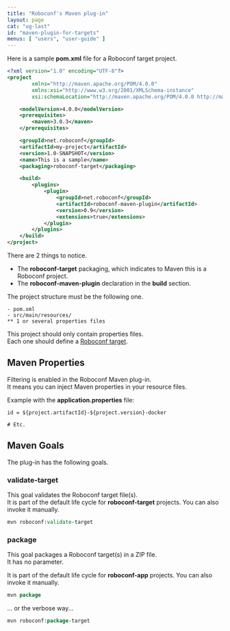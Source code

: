 ```yaml
---
title: "Roboconf's Maven plug-in"
layout: page
cat: "ug-last"
id: "maven-plugin-for-targets"
menus: [ "users", "user-guide" ]
---
```


Here is a sample **pom.xml** file for a Roboconf target project.

```xml
<?xml version="1.0" encoding="UTF-8"?>
<project 
		xmlns="http://maven.apache.org/POM/4.0.0" 
		xmlns:xsi="http://www.w3.org/2001/XMLSchema-instance" 
		xsi:schemaLocation="http://maven.apache.org/POM/4.0.0 http://maven.apache.org/maven-v4_0_0.xsd">

	<modelVersion>4.0.0</modelVersion>
	<prerequisites>
		<maven>3.0.3</maven>
	</prerequisites>

	<groupId>net.roboconf</groupId>
	<artifactId>my-project</artifactId>
	<version>1.0-SNAPSHOT</version>
	<name>This is a sample</name>
	<packaging>roboconf-target</packaging>

	<build>
		<plugins>
			<plugin>
				<groupId>net.roboconf</groupId>
				<artifactId>roboconf-maven-plugin</artifactId>
				<version>0.9</version>
				<extensions>true</extensions>
			</plugin>
		</plugins>
	</build>
</project>
```

There are 2 things to notice.

* The **roboconf-target** packaging, which indicates to Maven this is a Roboconf project.
* The **roboconf-maven-plugin** declaration in the **build** section.

The project structure must be the following one.

	- pom.xml
	- src/main/resources/
	** 1 or several properties files

This project should only contain properties files.  
Each one should define a [Roboconf target](about-target-support.html).


## Maven Properties

Filtering is enabled in the Roboconf Maven plug-in.  
It means you can inject Maven properties in your resource files.

Example with the **application.properties** file:

```properties
id = ${project.artifactId}-${project.version}-docker

# Etc.
```


## Maven Goals
  
The plug-in has the following goals.


### validate-target

This goal validates the Roboconf target file(s).  
It is part of the default life cycle for **roboconf-target** projects. You can also invoke it manually.

```tcl
mvn roboconf:validate-target
```


### package

This goal packages a Roboconf target(s) in a ZIP file.  
It has no parameter.

It is part of the default life cycle for **roboconf-app** projects. You can also invoke it manually.

```tcl
mvn package
```

... or the verbose way...


```tcl
mvn roboconf:package-target
```

